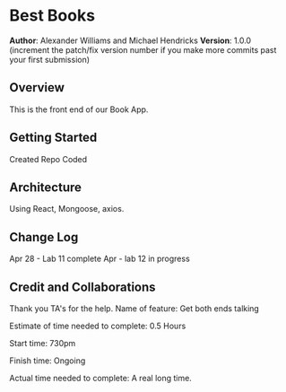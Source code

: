 # Best Books

**Author**: Alexander Williams and Michael Hendricks
**Version**: 1.0.0 (increment the patch/fix version number if you make more commits past your first submission)

## Overview
This is the front end of our Book App.

## Getting Started
Created Repo
Coded

## Architecture
Using React, Mongoose, axios. 

## Change Log
Apr 28 - Lab 11 complete
Apr - lab 12 in progress

## Credit and Collaborations
Thank you TA's for the help.
Name of feature:
Get both ends talking

Estimate of time needed to complete: 0.5 Hours

Start time: 730pm

Finish time: Ongoing

Actual time needed to complete: A real long time.
